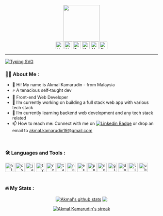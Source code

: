 <div id="header" align="center">

<img src="https://media.giphy.com/media/lP8xu5t2DLGG045H8F/giphy.gif" width="120"/>

<div id="badges">
<a href="https://www.linkedin.com/in/akmal-kamarudin19/"><img src="https://www.svgrepo.com/show/349436/linkedin.svg" alt="LinkedIn" width="25px"/></a>
<a href="https://akmalkdin.hashnode.dev/"><img src="https://www.svgrepo.com/show/353859/hashnode-icon.svg" alt="Hashnode" width="25px"/></a>
<a href="https://twitter.com/akmalkdin"><img src="https://www.svgrepo.com/show/349537/twitter.svg" alt="Twitter" width="25px"/></a>
<a href="https://youtube.com/@akmalkamarudin2976"><img src="https://www.svgrepo.com/show/416500/youtube-circle-logo.svg" alt="Youtube" width="25px"/></a>
<a href="https://www.upwork.com/freelancers/~0161970c8704f2b190"><img src="https://www.svgrepo.com/show/349549/upwork.svg" alt="Upwork" width="25px"/></a>
<a href="https://akmalkdin-v1.vercel.app/"><img src="https://img.icons8.com/arcade/64/star.png" alt="Portfolio" width="25px"/></a>
</div>

</div>

---

<a href="https://git.io/typing-svg"><img src="https://readme-typing-svg.demolab.com?font=Orbit&weight=500&size=40&duration=3000&pause=500&color=887BC7&vcenter=true&vCenter=true&width=700&lines=Hi!+I'm+Akmal+%F0%9F%91%8B%F0%9F%8F%BD;Hi!+I'm+a+Web+Dev+%F0%9F%95%B8%EF%B8%8F;Hi!+I'm+a+Tech+Enthusiast+%F0%9F%91%A8%F0%9F%8F%BB%E2%80%8D%F0%9F%92%BB" alt="Typing SVG" /></a>

### :man_technologist: About Me :
- 👋 Hi! My name is Akmal Kamarudin - from Malaysia
- ⚡ A tenacious self-taught dev
- 💼 Front-end Web Developer
- 🔭 I’m currently working on building a full stack web app with various tech stack
- 🌱 I’m currently learning backend web development and any tech stack related
- 📫 How to reach me: Connect with me on [![Linkedin Badge](https://img.shields.io/badge/-Akmal-blue?style=flat&logo=Linkedin&logoColor=white)](https://www.linkedin.com/in/akmal-kamarudin19/) or drop an email to akmal.kamarudin19@gmail.com

<br>

### :hammer_and_wrench: Languages and Tools :
<div>
  <code><img height="30" src="https://www.svgrepo.com/show/349402/html5.svg" alt='html'></code>
  <code><img height="30" src="https://www.svgrepo.com/show/349330/css3.svg" alt='css'></code>
  <code><img height="30" src="https://www.svgrepo.com/show/349419/javascript.svg" alt='javascript'></code>
  <code><img height="30" src="https://www.svgrepo.com/show/374146/typescript-official.svg" alt='typescript'></code>
  <code><img height="30" src="https://upload.wikimedia.org/wikipedia/commons/thumb/a/a7/React-icon.svg/2300px-React-icon.svg.png" alt='reactjs'></code>
  <code><img height="30" src="https://www.svgrepo.com/show/374118/tailwind.svg" alt='tailwind'></code>
  <code><img height="30" src="https://www.svgrepo.com/show/452075/node-js.svg" alt='node-js'></code>
  <code><img height="30" src="https://www.svgrepo.com/show/330398/express.svg" alt='express'></code>
  <code><img height="30" src="https://www.svgrepo.com/show/354200/postgresql.svg" alt='postgresql'></code>
  <code><img height="30" src="https://www.svgrepo.com/show/342062/next-js.svg" alt='next-js'></code>  
  <code><img height="30" src="https://www.svgrepo.com/show/452210/git.svg" alt='git'></code>
  <code><img height="30" src="https://www.svgrepo.com/show/452192/docker.svg" alt='docker'></code>
  <code><img height="30" src="https://www.svgrepo.com/show/448236/linux.svg" alt='linux'></code>
  <code><img height="30" src="https://www.svgrepo.com/show/355338/ubuntu.svg" alt='ubuntu'></code>
</div>

<br>

### :fire: My Stats :

<p align="center">
<a href="https://github.com/akmal-kamarudin/github-readme-stats"><img align="center" src="https://github-readme-stats-anhs5ucrg-akmal-kamarudin.vercel.app/api?username=akmal-kamarudin&show_icons=true&include_all_commits=true&rank_icon=github&theme=tokyonight" alt="Akmal's github stats" /></a> <a href="https://github.com/akmal-kamarudin/github-readme-stats"><img align="center" src="https://github-readme-stats-anhs5ucrg-akmal-kamarudin.vercel.app/api/top-langs/?username=akmal-kamarudin&layout=compact&theme=tokyonight" /></a> 
</p>
<p align="center">
    <a href="https://github.com/akmal-kamarudin"><img title="🔥 Get streak stats for your profile at git.io/streak-stats" alt="Akmal Kamarudin's streak" src="https://github-readme-streak-stats.herokuapp.com/?user=akmal-kamarudin&theme=tokyonight"/></a>
</p><br/>

<!--
**akmal-kamarudin/akmal-kamarudin** is a ✨ _special_ ✨ repository because its `README.md` (this file) appears on your GitHub profile.

Here are some ideas to get you started:

- 🔭 I’m currently working on ...
- 🌱 I’m currently learning ...
- 👯 I’m looking to collaborate on ...
- 🤔 I’m looking for help with ...
- 💬 Ask me about ...
- 📫 How to reach me: you can drop your email here...
- 😄 Pronouns: ...
- ⚡ Fun fact: not a CS graduate
- 👀 Looking for open source to contribute my basic skills in tech-related
&background=1a001a

<code><img height="25" src="https://www.svgrepo.com/show/306921/vercel.svg" alt='vercel'></code>
<code><img height="25" src="https://www.svgrepo.com/show/374171/vscode.svg" alt='vs code'></code>
<code><img height="25" src="https://www.svgrepo.com/show/349446/markdown.svg" alt='markdown'></code>
<code><img height="25" src="https://img.icons8.com/color/48/ffffff/notion--v1.png" alt='notion'></code>
<code><img height="25" src="https://www.svgrepo.com/show/448222/figma.svg" alt='figma'></code>
<code><img height="25" src="https://www.svgrepo.com/show/373992/powershell.svg" alt='powershell'></code>
<code><img height="25" src="https://www.svgrepo.com/show/373992/powershell.svg" alt='terminal'></code>

| <a href="https://github.com/akmal-kamarudin/github-readme-stats"><img align="center" src="https://github-readme-stats.vercel.app/api?username=akmal-kamarudin&show_icons=true&include_all_commits=true&rank_icon=github&theme=tokyonight" alt="Akmal's github stats" /></a> | <a href="https://github.com/akmal-kamarudin/github-readme-stats"><img align="center" src="https://github-readme-stats.vercel.app/api/top-langs/?username=akmal-kamarudin&layout=compact&theme=tokyonight" /></a> |
| ------------- | ------------- |

-->

 
